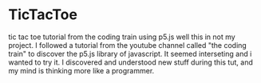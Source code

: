# TicTacToe
tic tac toe tutorial from the coding train using p5.js
well this in not my project. I followed a tutorial from the youtube channel called "the coding train" to discover the p5.js library of javascript.
It seemed interseting and i wanted to try it. I discovered and understood new stuff during this tut, and my mind is thinking more like a programmer.
